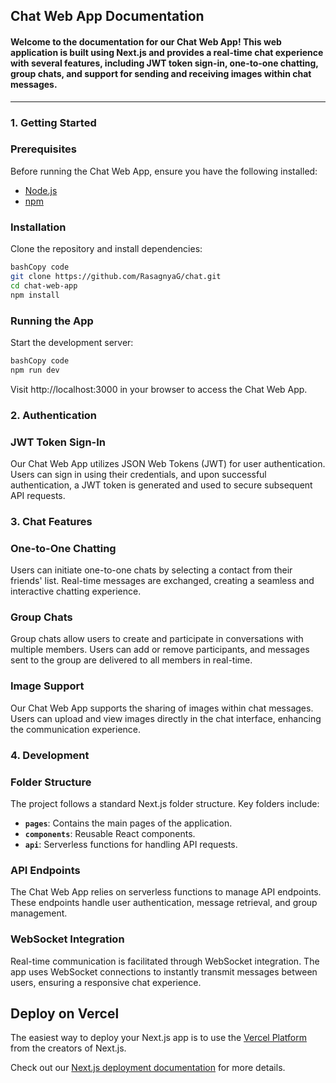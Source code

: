 ## **Chat Web App Documentation**

#### Welcome to the documentation for our Chat Web App! This web application is built using Next.js and provides a real-time chat experience with several features, including JWT token sign-in, one-to-one chatting, group chats, and support for sending and receiving images within chat messages.
---

### **1. Getting Started**

### Prerequisites
 
Before running the Chat Web App, ensure you have the following installed:

- [Node.js](https://nodejs.org/) 
- [npm](https://www.npmjs.com/)

### Installation

Clone the repository and install dependencies:

```bash
bashCopy code
git clone https://github.com/RasagnyaG/chat.git
cd chat-web-app
npm install

```

### Running the App

Start the development server:

```bash
bashCopy code
npm run dev

```




Visit http://localhost:3000 in your browser to access the Chat Web App.

### **2. Authentication**

### JWT Token Sign-In

Our Chat Web App utilizes JSON Web Tokens (JWT) for user authentication. Users can sign in using their credentials, and upon successful authentication, a JWT token is generated and used to secure subsequent API requests.

### **3. Chat Features**

### One-to-One Chatting

Users can initiate one-to-one chats by selecting a contact from their friends' list. Real-time messages are exchanged, creating a seamless and interactive chatting experience.

### Group Chats

Group chats allow users to create and participate in conversations with multiple members. Users can add or remove participants, and messages sent to the group are delivered to all members in real-time.

### Image Support

Our Chat Web App supports the sharing of images within chat messages. Users can upload and view images directly in the chat interface, enhancing the communication experience.

### **4. Development**

### Folder Structure

The project follows a standard Next.js folder structure. Key folders include:

- **`pages`**: Contains the main pages of the application.
- **`components`**: Reusable React components.
- **`api`**: Serverless functions for handling API requests.

### API Endpoints

The Chat Web App relies on serverless functions to manage API endpoints. These endpoints handle user authentication, message retrieval, and group management.

### WebSocket Integration

Real-time communication is facilitated through WebSocket integration. The app uses WebSocket connections to instantly transmit messages between users, ensuring a responsive chat experience.

## Deploy on Vercel

The easiest way to deploy your Next.js app is to use the [Vercel Platform](https://vercel.com/new?utm_medium=default-template&filter=next.js&utm_source=create-next-app&utm_campaign=create-next-app-readme) from the creators of Next.js.

Check out our [Next.js deployment documentation](https://nextjs.org/docs/deployment) for more details.
